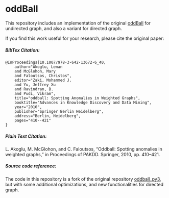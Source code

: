 # oddBall
This repository includes an implementation of the original [oddBall](https://www.cs.cmu.edu/~christos/courses/826.S10/CMU-ONLY/oddball.pdf) for undirected graph, and also a variant for directed graph. 

If you find this work useful for your research, please cite the original paper:
##### BibTex Citation:
```
@InProceedings{10.1007/978-3-642-13672-6_40,
    author="Akoglu, Leman
    and McGlohon, Mary
    and Faloutsos, Christos",
    editor="Zaki, Mohammed J.
    and Yu, Jeffrey Xu
    and Ravindran, B.
    and Pudi, Vikram",
    title="oddball: Spotting Anomalies in Weighted Graphs",
    booktitle="Advances in Knowledge Discovery and Data Mining",
    year="2010",
    publisher="Springer Berlin Heidelberg",
    address="Berlin, Heidelberg",
    pages="410--421"
}
```
##### Plain Text Citation:
L. Akoglu, M. McGlohon, and C. Faloutsos, “Oddball: Spotting anomalies in weighted graphs,” in Proceedings of PAKDD. Springer, 2010, pp. 410–421.

##### Source code reference:
The code in this repository is a fork of the original repository [oddball_py3](https://github.com/gloooryyt/oddball_py3), but with some additional optimizations, and new functionalities for directed graph.